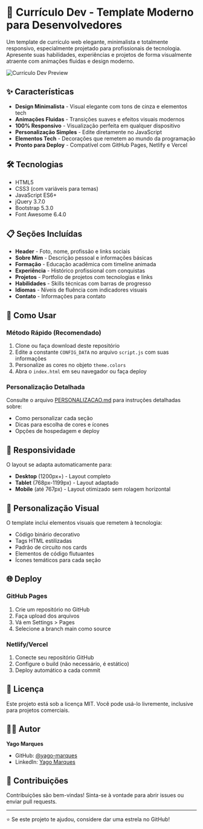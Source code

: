 # 🚀 Currículo Dev - Template Moderno para Desenvolvedores

Um template de currículo web elegante, minimalista e totalmente responsivo, especialmente projetado para profissionais de tecnologia. Apresente suas habilidades, experiências e projetos de forma visualmente atraente com animações fluidas e design moderno.

![Currículo Dev Preview](https://via.placeholder.com/800x400/1a1a1a/ffffff?text=Curriculo+Dev+Preview)

## ✨ Características

- **Design Minimalista** - Visual elegante com tons de cinza e elementos tech
- **Animações Fluidas** - Transições suaves e efeitos visuais modernos
- **100% Responsivo** - Visualização perfeita em qualquer dispositivo
- **Personalização Simples** - Edite diretamente no JavaScript
- **Elementos Tech** - Decorações que remetem ao mundo da programação
- **Pronto para Deploy** - Compatível com GitHub Pages, Netlify e Vercel

## 🛠️ Tecnologias

- HTML5
- CSS3 (com variáveis para temas)
- JavaScript ES6+
- jQuery 3.7.0
- Bootstrap 5.3.0
- Font Awesome 6.4.0

## 📋 Seções Incluídas

- **Header** - Foto, nome, profissão e links sociais
- **Sobre Mim** - Descrição pessoal e informações básicas
- **Formação** - Educação acadêmica com timeline animada
- **Experiência** - Histórico profissional com conquistas
- **Projetos** - Portfolio de projetos com tecnologias e links
- **Habilidades** - Skills técnicas com barras de progresso
- **Idiomas** - Níveis de fluência com indicadores visuais
- **Contato** - Informações para contato

## 🚀 Como Usar

### Método Rápido (Recomendado)

1. Clone ou faça download deste repositório
2. Edite a constante `CONFIG_DATA` no arquivo `script.js` com suas informações
3. Personalize as cores no objeto `theme.colors`
4. Abra o `index.html` em seu navegador ou faça deploy

### Personalização Detalhada

Consulte o arquivo [PERSONALIZACAO.md](PERSONALIZACAO.md) para instruções detalhadas sobre:
- Como personalizar cada seção
- Dicas para escolha de cores e ícones
- Opções de hospedagem e deploy

## 📱 Responsividade

O layout se adapta automaticamente para:
- **Desktop** (1200px+) - Layout completo
- **Tablet** (768px-1199px) - Layout adaptado
- **Mobile** (até 767px) - Layout otimizado sem rolagem horizontal

## 🎨 Personalização Visual

O template inclui elementos visuais que remetem à tecnologia:
- Código binário decorativo
- Tags HTML estilizadas
- Padrão de circuito nos cards
- Elementos de código flutuantes
- Ícones temáticos para cada seção

## 🌐 Deploy

### GitHub Pages

1. Crie um repositório no GitHub
2. Faça upload dos arquivos
3. Vá em Settings > Pages
4. Selecione a branch main como source

### Netlify/Vercel

1. Conecte seu repositório GitHub
2. Configure o build (não necessário, é estático)
3. Deploy automático a cada commit

## 📄 Licença

Este projeto está sob a licença MIT. Você pode usá-lo livremente, inclusive para projetos comerciais.

## 👨‍💻 Autor

**Yago Marques**

- GitHub: [@yago-marques](https://github.com/yago-marques)
- LinkedIn: [Yago Marques](https://www.linkedin.com/in/yago-marques/)

## 🤝 Contribuições

Contribuições são bem-vindas! Sinta-se à vontade para abrir issues ou enviar pull requests.

---

⭐ Se este projeto te ajudou, considere dar uma estrela no GitHub!